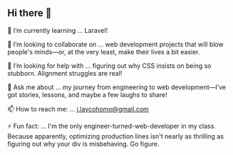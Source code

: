 ## Hi there 👋
🌱 I’m currently learning ... Laravel!

👯 I’m looking to collaborate on ... web development projects that will blow people's minds—or, at the very least, make their lives a bit easier.

🤔 I’m looking for help with ... figuring out why CSS insists on being so stubborn. Alignment struggles are real!

💬 Ask me about ... my journey from engineering to web development—I’ve got stories, lessons, and maybe a few laughs to share!

📫 How to reach me: ... j.laycohomo@gmail.com

⚡ Fun fact: ... I'm the only engineer-turned-web-developer in my class. Because apparently, optimizing production lines isn't nearly as thrilling as 
figuring out why your div is misbehaving. Go figure.
<!--
**Joshualaycoh/joshualaycoh** is a ✨ _special_ ✨ repository because its `README.md` (this file) appears on your GitHub profile.

Here are some ideas to get you started:

- 🔭 I’m currently working on ...
- 🌱 I’m currently learning ...
- 👯 I’m looking to collaborate on ...
- 🤔 I’m looking for help with ...
- 💬 Ask me about ...
- 📫 How to reach me: ...
- 😄 Pronouns: ...
- ⚡ Fun fact: ...
-->
